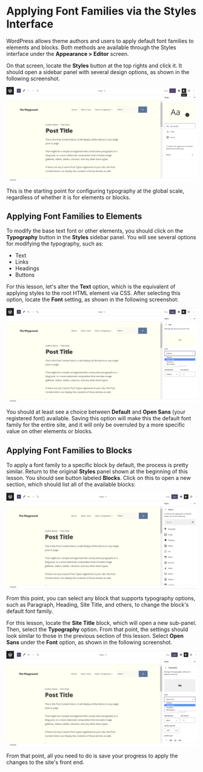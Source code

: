# Applying Font Families via the Styles Interface

WordPress allows theme authors and users to apply default font families to elements and blocks.  Both methods are available through the Styles interface under the **Appearance > Editor** screen.

On that screen, locate the **Styles** button at the top rights and click it.  It should open a sidebar panel with several design options, as shown in the following screenshot.

![WordPress site editor with the Styles panel open on the right and the content canvas on the left.](/images/module-05/lesson-03/site-editor-styles-typography.png)

This is the starting point for configuring typography at the global scale, regardless of whether it is for elements or blocks.

## Applying Font Families to Elements

To modify the base text font or other elements, you should click on the **Typography** button in the **Styles** sidebar panel.  You will see several options for modifying the typography, such as:

- Text
- Links 
- Headings
- Buttons

For this lesson, let's alter the **Text** option, which is the equivalent of applying styles to the root HTML element via CSS.  After selecting this option, locate the **Font** setting, as shown in the following screenshot:

![Styles panel open on the right of the WordPress site editor with the Font option for text selected as Open Sans.](/images/module-05/lesson-03/styles-text-typography.png)

You should at least see a choice between **Default** and **Open Sans** (your registered font) available.  Saving this option will make this the default font family for the entire site, and it will only be overruled by a more specific value on other elements or blocks.

## Applying Font Families to Blocks

To apply a font family to a specific block by default, the process is pretty similar.  Return to the original **Styles** panel shown at the beginning of this lesson.  You should see button labeled **Blocks**.  Click on this to open a new section, which should list all of the available blocks:

![WordPress site editor with the Styles interface open on the right, listing all of the site's blocks.](/images/module-05/lesson-03/styles-block-list.png)

From this point, you can select any block that supports typography options, such as Paragraph, Heading, Site Title, and others, to change the block's default font family.

For this lesson, locate the **Site Title** block, which will open a new sub-panel.  Then, select the **Typography** option.  From that point, the settings should look similar to those in the previous section of this lesson.  Select **Open Sans** under the **Font** option, as shown in the following screenshot.

![Styles panel open on the right of the WordPress site editor with the Font option for the Site Title selected as Open Sans.](/images/module-05/lesson-03/styles-site-title-typography.png)

From that point, all you need to do is save your progress to apply the changes to the site's front end.
